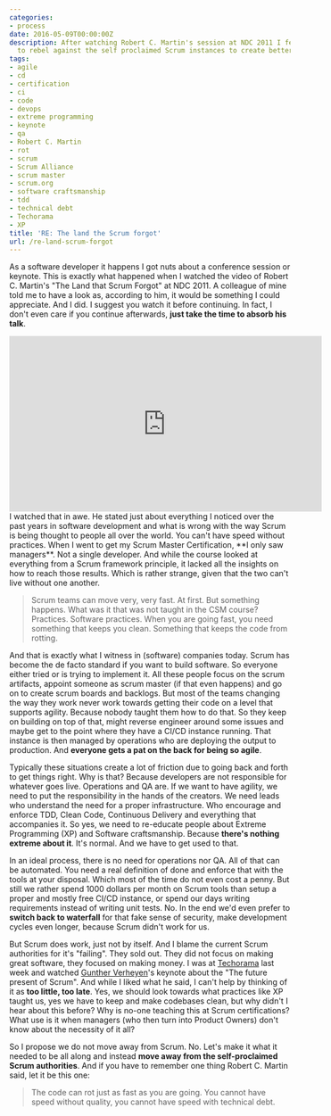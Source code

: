 ```yaml
---
categories:
- process
date: 2016-05-09T00:00:00Z
description: After watching Robert C. Martin's session at NDC 2011 I felt the need
  to rebel against the self proclaimed Scrum instances to create better software.
tags:
- agile
- cd
- certification
- ci
- code
- devops
- extreme programming
- keynote
- qa
- Robert C. Martin
- rot
- scrum
- Scrum Alliance
- scrum master
- scrum.org
- software craftsmanship
- tdd
- technical debt
- Techorama
- XP
title: 'RE: The land the Scrum forgot'
url: /re-land-scrum-forgot
---
```


As a software developer it happens I got nuts about a conference session or keynote. This is exactly what happened when I watched the video of Robert C. Martin's "The Land that Scrum Forgot" at NDC 2011. A colleague of mine told me to have a look as, according to him, it would be something I could appreciate. And I did. I suggest you watch it before continuing. In fact, I don't even care if you continue afterwards, **just take the time to absorb his talk**.

<iframe width="560" height="315" src="https://www.youtube.com/embed/hG4LH6P8Syk" frameborder="0" allowfullscreen></iframe>
I watched that in awe. He stated just about everything I noticed over the past years in software development and what is wrong with the way Scrum is being thought to people all over the world. You can't have speed without practices. When I went to get my Scrum Master Certification, **I only saw managers**. Not a single developer. And while the course looked at everything from a Scrum framework principle, it lacked all the insights on how to reach those results. Which is rather strange, given that the two can't live without one another.

> Scrum teams can move very, very fast. At first. But something happens. What was it that was not taught in the CSM course? Practices. Software practices. When you are going fast, you need something that keeps you clean. Something that keeps the code from rotting.

And that is exactly what I witness in (software) companies today. Scrum has become the de facto standard if you want to build software. So everyone either tried or is trying to implement it. All these people focus on the scrum artifacts, appoint someone as scrum master (if that even happens) and go on to create scrum boards and backlogs. But most of the teams changing the way they work never work towards getting their code on a level that supports agility. Because nobody taught them how to do that. So they keep on building on top of that, might reverse engineer around some issues and maybe get to the point where they have a CI/CD instance running. That instance is then managed by operations who are deploying the output to production. And **everyone gets a pat on the back for being so agile**.

Typically these situations create a lot of friction due to going back and forth to get things right. Why is that? Because developers are not responsible for whatever goes live. Operations and QA are. If we want to have agility, we need to put the responsibility in the hands of the creators. We need leads who understand the need for a proper infrastructure. Who encourage and enforce TDD, Clean Code, Continuous Delivery and everything that accompanies it. So yes, we need to re-educate people about Extreme Programming (XP) and Software craftsmanship. Because **there's nothing extreme about it**. It's normal. And we have to get used to that.

In an ideal process, there is no need for operations nor QA. All of that can be automated. You need a real definition of done and enforce that with the tools at your disposal. Which most of the time do not even cost a penny. But still we rather spend 1000 dollars per month on Scrum tools than setup a proper and mostly free CI/CD instance, or spend our days writing requirements instead of writing unit tests. No. In the end we'd even prefer to **switch back to waterfall** for that fake sense of security, make development cycles even longer, because Scrum didn't work for us.

But Scrum does work, just not by itself. And I blame the current Scrum authorities for it's "failing". They sold out. They did not focus on making great software, they focused on making money. I was at <a href="http://techorama.be/" target="blank">Techorama</a> last week and watched <a href="https://twitter.com/ullizee" target="blank">Gunther Verheyen</a>'s keynote about the "The future present of Scrum". And while I liked what he said, I can't help by thinking of it as **too little, too late**. Yes, we should look towards what practices like XP taught us, yes we have to keep and make codebases clean, but why didn't I hear about this before? Why is no-one teaching this at Scrum certifications? What use is it when managers (who then turn into Product Owners) don't know about the necessity of it all?

So I propose we do not move away from Scrum. No. Let's make it what it needed to be all along and instead **move away from the self-proclaimed Scrum authorities**. And if you have to remember one thing Robert C. Martin said, let it be this one:

> The code can rot just as fast as you are going. You cannot have speed without quality, you cannot have speed with technical debt.